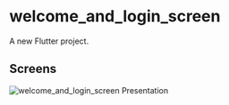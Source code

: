 # welcome_and_login_screen

A new Flutter project.

## Screens 

![welcome_and_login_screen Presentation](https://github.com/MohamedEssam9009/welcome_and_login_screen/assets/77198018/ff73602a-4526-4fdb-8b1f-4fdaa9169661)
